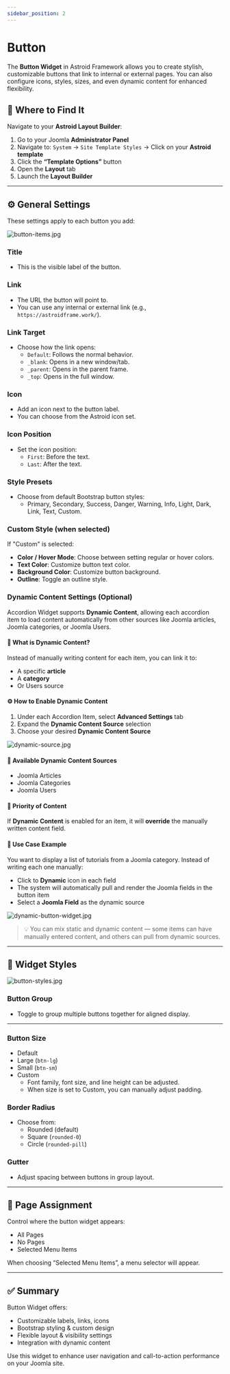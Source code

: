 ```yaml
---
sidebar_position: 2
---
```


# Button

The **Button Widget** in Astroid Framework allows you to create stylish, customizable buttons that link to internal or external pages. You can also configure icons, styles, sizes, and even dynamic content for enhanced flexibility.

## 📌 Where to Find It

Navigate to your **Astroid Layout Builder**:
1. Go to your Joomla **Administrator Panel**
2. Navigate to: `System` → `Site Template Styles` → Click on your **Astroid template**
3. Click the **“Template Options”** button
4. Open the **Layout** tab
5. Launch the **Layout Builder**

---

## ⚙️ General Settings

These settings apply to each button you add:

![button-items.jpg](../../../static/img/widgets/button-items.jpg)

### Title
- This is the visible label of the button.

### Link
- The URL the button will point to.
- You can use any internal or external link (e.g., `https://astroidframe.work/`).

### Link Target
- Choose how the link opens:
    - `Default`: Follows the normal behavior.
    - `_blank`: Opens in a new window/tab.
    - `_parent`: Opens in the parent frame.
    - `_top`: Opens in the full window.

### Icon
- Add an icon next to the button label.
- You can choose from the Astroid icon set.

### Icon Position
- Set the icon position:
    - `First`: Before the text.
    - `Last`: After the text.

### Style Presets
- Choose from default Bootstrap button styles:
    - Primary, Secondary, Success, Danger, Warning, Info, Light, Dark, Link, Text, Custom.

### Custom Style (when selected)
If "Custom" is selected:
- **Color / Hover Mode**: Choose between setting regular or hover colors.
- **Text Color**: Customize button text color.
- **Background Color**: Customize button background.
- **Outline**: Toggle an outline style.

### Dynamic Content Settings (Optional)

Accordion Widget supports **Dynamic Content**, allowing each accordion item to load content automatically from other sources like Joomla articles, Joomla categories, or Joomla Users.

#### 🧠 What is Dynamic Content?
Instead of manually writing content for each item, you can link it to:
- A specific **article**
- A **category**
- Or Users source

#### ⚙️ How to Enable Dynamic Content
1. Under each Accordion Item, select **Advanced Settings** tab
2. Expand the **Dynamic Content Source** selection
3. Choose your desired **Dynamic Content Source**

![dynamic-source.jpg](../../../static/img/widgets/dynamic-source.jpg)

#### 🔧 Available Dynamic Content Sources
- Joomla Articles
- Joomla Categories
- Joomla Users

#### 📌 Priority of Content
If **Dynamic Content** is enabled for an item, it will **override** the manually written content field.

#### 📝 Use Case Example
You want to display a list of tutorials from a Joomla category. Instead of writing each one manually:
- Click to **Dynamic** icon in each field
- The system will automatically pull and render the Joomla fields in the button item
- Select a **Joomla Field** as the dynamic source

![dynamic-button-widget.jpg](../../../static/img/widgets/dynamic-button-widget.jpg)

> 💡 You can mix static and dynamic content — some items can have manually entered content, and others can pull from dynamic sources.

---

## 🎨 Widget Styles

![button-styles.jpg](../../../static/img/widgets/button-styles.jpg)

### Button Group

- Toggle to group multiple buttons together for aligned display.

---

### Button Size
- Default
- Large (`btn-lg`)
- Small (`btn-sm`)
- Custom
  - Font family, font size, and line height can be adjusted.
  - When size is set to Custom, you can manually adjust padding.

### Border Radius
- Choose from:
    - Rounded (default)
    - Square (`rounded-0`)
    - Circle (`rounded-pill`)

### Gutter
- Adjust spacing between buttons in group layout.

---

## 📄 Page Assignment

Control where the button widget appears:
- All Pages
- No Pages
- Selected Menu Items

When choosing “Selected Menu Items”, a menu selector will appear.

---

## ✅ Summary

Button Widget offers:
- Customizable labels, links, icons
- Bootstrap styling & custom design
- Flexible layout & visibility settings
- Integration with dynamic content

Use this widget to enhance user navigation and call-to-action performance on your Joomla site.
